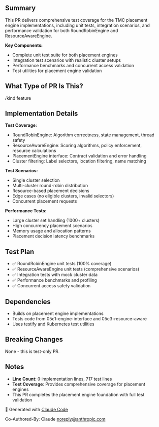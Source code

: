 ## Summary

This PR delivers comprehensive test coverage for the TMC placement engine implementations, including unit tests, integration scenarios, and performance validation for both RoundRobinEngine and ResourceAwareEngine.

**Key Components:**
- Complete unit test suite for both placement engines
- Integration test scenarios with realistic cluster setups
- Performance benchmarks and concurrent access validation
- Test utilities for placement engine validation

## What Type of PR Is This?

/kind feature

## Implementation Details

**Test Coverage:**
- RoundRobinEngine: Algorithm correctness, state management, thread safety
- ResourceAwareEngine: Scoring algorithms, policy enforcement, resource calculations  
- PlacementEngine interface: Contract validation and error handling
- Cluster filtering: Label selectors, location filtering, name matching

**Test Scenarios:**
- Single cluster selection
- Multi-cluster round-robin distribution
- Resource-based placement decisions
- Edge cases (no eligible clusters, invalid selectors)
- Concurrent placement requests

**Performance Tests:**
- Large cluster set handling (1000+ clusters)
- High concurrency placement scenarios
- Memory usage and allocation patterns
- Placement decision latency benchmarks

## Test Plan

- ✅ RoundRobinEngine unit tests (100% coverage)
- ✅ ResourceAwareEngine unit tests (comprehensive scenarios)
- ✅ Integration tests with mock cluster data
- ✅ Performance benchmarks and profiling
- ✅ Concurrent access safety validation

## Dependencies

- Builds on placement engine implementations
- Tests code from 05c1-engine-interface and 05c3-resource-aware
- Uses testify and Kubernetes test utilities

## Breaking Changes

None - this is test-only PR.

## Notes

- **Line Count**: 0 implementation lines, 717 test lines
- **Test Coverage**: Provides comprehensive coverage for placement engines
- This PR completes the placement engine foundation with full test validation

🤖 Generated with [Claude Code](https://claude.ai/code)

Co-Authored-By: Claude <noreply@anthropic.com>